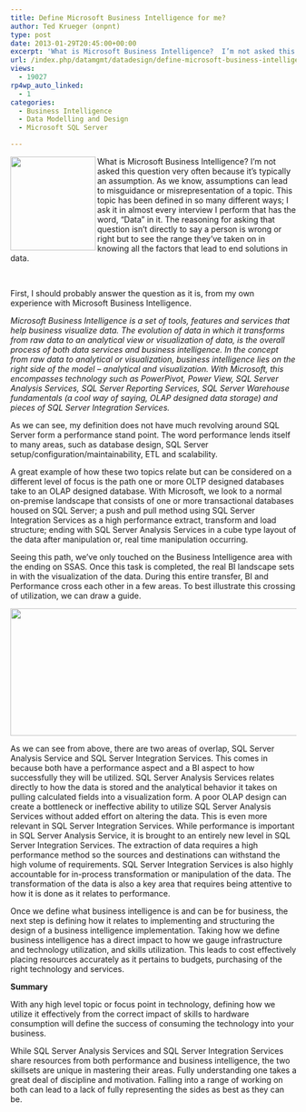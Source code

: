 ```yaml
---
title: Define Microsoft Business Intelligence for me?
author: Ted Krueger (onpnt)
type: post
date: 2013-01-29T20:45:00+00:00
excerpt: 'What is Microsoft Business Intelligence?  I’m not asked this question very often because it’s typically an assumption.  As we know, assumptions can lead to misguidance or misrepresentation of a topic. This topic has been defined in so many different way&hellip;'
url: /index.php/datamgmt/datadesign/define-microsoft-business-intelligence-for/
views:
  - 19027
rp4wp_auto_linked:
  - 1
categories:
  - Business Intelligence
  - Data Modelling and Design
  - Microsoft SQL Server

---
```

<div class="image_block">
  <a href="/wp-content/uploads/blogs/DataMgmt/-215.png?mtime=1359498894"><img alt="" src="/wp-content/uploads/blogs/DataMgmt/-215.png?mtime=1359498894" width="150" height="165" align="left" /></a>
</div>

What is Microsoft Business Intelligence? I’m not asked this question very often because it’s typically an assumption. As we know, assumptions can lead to misguidance or misrepresentation of a topic. This topic has been defined in so many different ways; I ask it in almost every interview I perform that has the word, “Data” in it. The reasoning for asking that question isn’t directly to say a person is wrong or right but to see the range they’ve taken on in knowing all the factors that lead to end solutions in data. 

 

First, I should probably answer the question as it is, from my own experience with Microsoft Business Intelligence. 

_Microsoft Business Intelligence is a set of tools, features and services that help business visualize data. The evolution of data in which it transforms from raw data to an analytical view or visualization of data, is the overall process of both data services and business intelligence. In the concept from raw data to analytical or visualization, business intelligence lies on the right side of the model – analytical and visualization. With Microsoft, this encompasses technology such as PowerPivot, Power View, SQL Server Analysis Services, SQL Server Reporting Services, SQL Server Warehouse fundamentals (a cool way of saying, OLAP designed data storage) and pieces of SQL Server Integration Services._

As we can see, my definition does not have much revolving around SQL Server form a performance stand point. The word performance lends itself to many areas, such as database design, SQL Server setup/configuration/maintainability, ETL and scalability. 

A great example of how these two topics relate but can be considered on a different level of focus is the path one or more OLTP designed databases take to an OLAP designed database. With Microsoft, we look to a normal on-premise landscape that consists of one or more transactional databases housed on SQL Server; a push and pull method using SQL Server Integration Services as a high performance extract, transform and load structure; ending with SQL Server Analysis Services in a cube type layout of the data after manipulation or, real time manipulation occurring. 

Seeing this path, we’ve only touched on the Business Intelligence area with the ending on SSAS. Once this task is completed, the real BI landscape sets in with the visualization of the data. During this entire transfer, BI and Performance cross each other in a few areas. To best illustrate this crossing of utilization, we can draw a guide. 

<div class="image_block">
  <a href="/wp-content/uploads/blogs/DataMgmt/-214.png?mtime=1359498781"><img alt="" src="/wp-content/uploads/blogs/DataMgmt/-214.png?mtime=1359498781" width="839" height="224" /></a>
</div>

As we can see from above, there are two areas of overlap, SQL Server Analysis Service and SQL Server Integration Services. This comes in because both have a performance aspect and a BI aspect to how successfully they will be utilized. SQL Server Analysis Services relates directly to how the data is stored and the analytical behavior it takes on pulling calculated fields into a visualization form. A poor OLAP design can create a bottleneck or ineffective ability to utilize SQL Server Analysis Services without added effort on altering the data. This is even more relevant in SQL Server Integration Services. While performance is important in SQL Server Analysis Service, it is brought to an entirely new level in SQL Server Integration Services. The extraction of data requires a high performance method so the sources and destinations can withstand the high volume of requirements. SQL Server Integration Services is also highly accountable for in-process transformation or manipulation of the data. The transformation of the data is also a key area that requires being attentive to how it is done as it relates to performance. 

Once we define what business intelligence is and can be for business, the next step is defining how it relates to implementing and structuring the design of a business intelligence implementation. Taking how we define business intelligence has a direct impact to how we gauge infrastructure and technology utilization, and skills utilization. This leads to cost effectively placing resources accurately as it pertains to budgets, purchasing of the right technology and services. 

**Summary**

With any high level topic or focus point in technology, defining how we utilize it effectively from the correct impact of skills to hardware consumption will define the success of consuming the technology into your business. 

While SQL Server Analysis Services and SQL Server Integration Services share resources from both performance and business intelligence, the two skillsets are unique in mastering their areas. Fully understanding one takes a great deal of discipline and motivation. Falling into a range of working on both can lead to a lack of fully representing the sides as best as they can be.